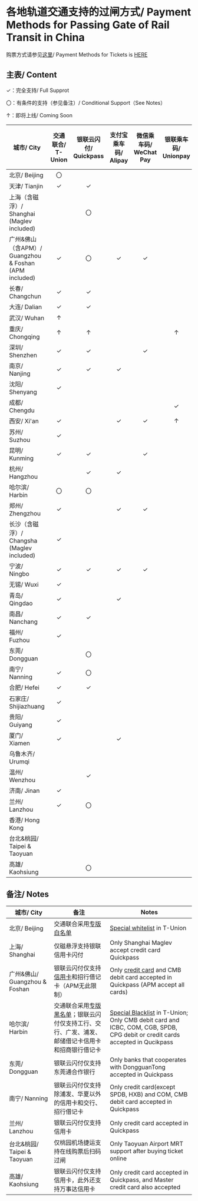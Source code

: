 # 各地轨道交通支持的过闸方式/ Payment Methods for Passing Gate of Rail Transit in China

购票方式请参见[这里](https://github.com/Ivysauro/ChinaRailTransit/blob/master/data/Payment%20Methods(Part%202).md)/ Payment Methods for Tickets is [HERE](https://github.com/Ivysauro/ChinaRailTransit/blob/master/data/Payment%20Methods(Part%202).md)

## 主表/ Content
✓：完全支持/ Full Supprot

〇：有条件的支持（参见备注）/ Conditional Support（See Notes）

↑：即将上线/ Coming Soon

| 城市/ City | 交通联合/ T-Union | 银联云闪付/ Quickpass | 支付宝乘车码/ Alipay | 微信乘车码/ WeChat Pay | 银联乘车码/ Unionpay | 官方应用乘车码/ Official Apps |
| ---------  | :--------------: | :-----------------:  | :-----------------: | :-------------------: | :-----------------: | :-------:|
| 北京/ Beijing | 〇 | | | | | ✓ | 
| 天津/ Tianjin | ✓ | ✓ | | | | ✓ | |
| 上海（含磁浮）/ Shanghai (Maglev included) | | 〇 | | | | ✓ | |
| 广州&佛山（含APM）/ Guangzhou & Foshan (APM included) | ✓ | 〇 | ✓ | ✓ | | ✓ | |
| 长春/ Changchun | ✓ | ✓ | | | | | |
| 大连/ Dalian | ✓ | ✓ | | | | ✓ | |
| 武汉/ Wuhan | ↑ | | | | | ✓ | |
| 重庆/ Chongqing | ↑ | ↑ | | | ↑ | |
| 深圳/ Shenzhen | ✓ | ✓ | | ✓ | | ✓ | |
| 南京/ Nanjing | ✓ | ✓ | ✓ | | | ✓ | |
| 沈阳/ Shenyang | ✓ | | | | | ✓ | |
| 成都/ Chengdu | | | | | ✓ | ✓ | |
| 西安/ Xi'an | ✓ | | ✓ | ✓ | ↑ | ✓ | |
| 苏州/ Suzhou | ✓ | | | | | ✓ | |
| 昆明/ Kunming | ✓ | ✓ | | ✓ | | ✓ | |
| 杭州/ Hangzhou | | ✓ | ✓ | | | ✓ | |
| 哈尔滨/ Harbin | 〇 | 〇 | | | | ✓ | |
| 郑州/ Zhengzhou | ✓ | | ✓ | ✓ | | ✓ | |
| 长沙（含磁浮）/ Changsha (Maglev included) | ✓ | | | | | ✓ | |
| 宁波/ Ningbo | ✓ | ✓ | ✓ | ✓ | | ✓ | |
| 无锡/ Wuxi | ✓ | | | | | ✓ | |
| 青岛/ Qingdao | ✓ | | ✓ | | | ✓ | |
| 南昌/ Nanchang | ✓ | ✓ | | | | ✓ | |
| 福州/ Fuzhou | ✓ | | | | | ✓ | |
| 东莞/ Dongguan | | 〇 | | | | ✓ | |
| 南宁/ Nanning | ✓ | 〇 | | | | ✓ | |
| 合肥/ Hefei | ✓ | ✓ | | | | ✓ | |
| 石家庄/ Shijiazhuang | ✓ | | | | | ✓ | |
| 贵阳/ Guiyang | ✓ | | | | | ✓ | |
| 厦门/ Xiamen | ✓ | | ✓ | | | ✓ | |
| 乌鲁木齐/ Urumqi | | | | | | ✓ | |
| 温州/ Wenzhou | | ✓ | | | | ✓ | |
| 济南/ Jinan | ✓ | | | | | ✓ | |
| 兰州/ Lanzhou | ✓ | 〇 | | | | ✓ | |
| 香港/ Hong Kong | | | | | | | |
| 台北&桃园/ Taipei & Taoyuan | | | | | | 〇 | |
| 高雄/ Kaohsiung | | 〇 | | | | | ✓ |

## 备注/ Notes
| 城市/ City | 备注 | Notes |
| --------- | --- | ----- |
| 北京/ Beijing | 交通联合采用[专版白名单](https://mp.weixin.qq.com/s/JF4pULn90EA7S5lUWaxNyw) | [Special whitelist](https://mp.weixin.qq.com/s/JF4pULn90EA7S5lUWaxNyw) in T-Union |
| 上海/ Shanghai | 仅磁悬浮支持银联信用卡闪付 | Only Shanghai Maglev accept credit card Quickpass|
| 广州&佛山/ Guangzhou & Foshan | 银联云闪付仅支持[信用卡](http://cs.gzmtr.com/ckfw/pwzy/201811/t20181106_60161.htm)和招行借记卡（APM无此限制） | Only [credit card](http://cs.gzmtr.com/ckfw/pwzy/201811/t20181106_60161.htm) and CMB debit card accepted in Quickpass (APM accept all cards) |
| 哈尔滨/ Harbin | 交通联合采用[专版黑名单](https://www.zhihu.com/question/312911617)；银联云闪付仅支持工行、交行、广发、浦发、邮储借记卡信用卡和招商银行借记卡 | [Special Blacklist](https://www.zhihu.com/question/312911617) in T-Union; Only CMB debit card and ICBC, COM, CGB, SPDB, CPG debit or credit cards accepted in Qucikpass |
| 东莞/ Dongguan | 银联云闪付仅支持东莞通合作银行 | Only banks that cooperates with DongguanTong accepted in Quickpass |
| 南宁/ Nanning | 银联云闪付仅支持除浦发、华夏以外的信用卡和交行、招行借记卡 | Only credit card(except SPDB, HXB) and COM, CMB debit card accepted in Quickpass |
| 兰州/ Lanzhou | 银联云闪付仅支持信用卡 | Only credit card accepted in Quickpass |
| 台北&桃园/ Taipei & Taoyuan | 仅桃园机场捷运支持在线购票后扫码过闸 | Only Taoyuan Airport MRT support after buying ticket online |
| 高雄/ Kaohsiung | 银联云闪付仅支持信用卡，此外还支持万事达信用卡 | Only credit card accepted in Quickpass, and Master credit card also accepted |
